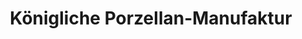 ---
title: "Königliche Porzellan-Manufaktur"
url: /potsdam/koenigliche-porzellan-manufaktur/
shop: Haushaltsartikel
---